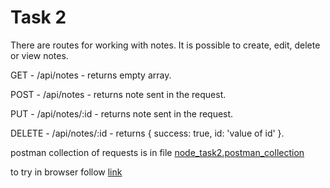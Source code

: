 # Task 2

There are routes for working with notes. It is possible to create, edit, delete or view notes.

GET - /api/notes - returns empty array.

POST - /api/notes - returns note sent in the request.

PUT - /api/notes/:id - returns note sent in the request.

DELETE - /api/notes/:id - returns { success: true, id: 'value of id' }.


postman collection of requests is in file [node_task2.postman_collection](https://github.com/katyachok/node-ex/blob/node-develop-task2/node_task2.postman_collection.json)


to try in browser follow [link](https://evening-harbor-31701.herokuapp.com/api/notes)
